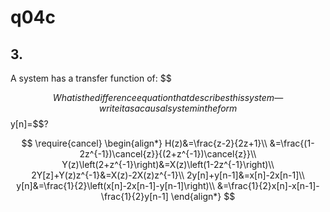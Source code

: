 # q04c

## 3.
A system has a transfer function of:
$$

$$
What is the difference equation that describes this system — write it as a causal system in the form $$y[n]=$$?

$$
\require{cancel}
\begin{align*}
H(z)&=\frac{z-2}{2z+1}\\
&=\frac{(1-2z^{-1})\cancel{z}}{(2+z^{-1})\cancel{z}}\\
Y(z)\left(2+z^{-1}\right)&=X(z)\left(1-2z^{-1}\right)\\
2Y[z]+Y(z)z^{-1}&=X(z)-2X(z)z^{-1}\\
2y[n]+y[n-1]&=x[n]-2x[n-1]\\
y[n]&=\frac{1}{2}\left(x[n]-2x[n-1]-y[n-1]\right)\\
&=\frac{1}{2}x[n]-x[n-1]-\frac{1}{2}y[n-1]
\end{align*}
$$


